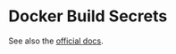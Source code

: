 # Docker Build Secrets

See also the [official docs](https://docs.docker.com/build/building/secrets/).